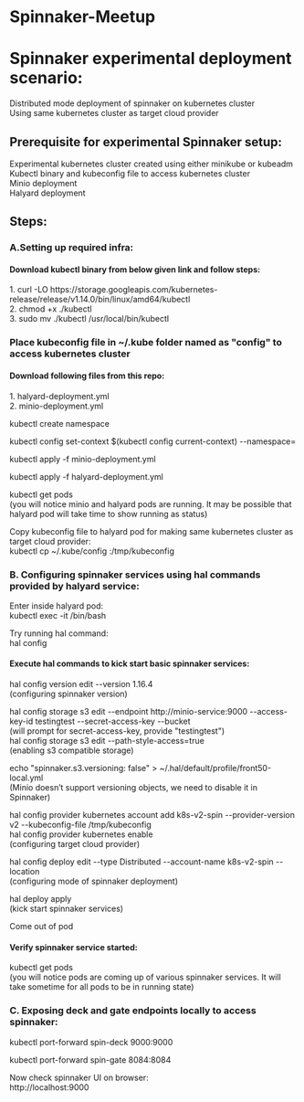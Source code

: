 <h1> Spinnaker-Meetup </h1>
<h1> Spinnaker experimental deployment scenario: </h1>

<p> Distributed mode deployment of spinnaker on kubernetes cluster <br>
Using same kubernetes cluster as target cloud provider</p>

<h2>Prerequisite for experimental Spinnaker setup: </h2>

<p> Experimental kubernetes cluster created using either minikube or kubeadm <br>
Kubectl binary and kubeconfig file to access kubernetes cluster <br>
Minio deployment <br>
Halyard deployment </p>

<h2>Steps:</h2>

<h3> A.Setting up required infra:</h3>
<h4> Download kubectl binary from below given link and follow steps:</h4>
<p> 1. curl -LO https://storage.googleapis.com/kubernetes-release/release/v1.14.0/bin/linux/amd64/kubectl <br>
2. chmod +x ./kubectl <br>
3. sudo mv ./kubectl /usr/local/bin/kubectl </p>

<h3> Place kubeconfig file in ~/.kube folder named as "config" to access kubernetes cluster</h3>

<h4> Download following files from this repo: </h4>
<p> 1. halyard-deployment.yml <br>
2. minio-deployment.yml </p>

kubectl create namespace <spinnaker-namespace>

kubectl config set-context $(kubectl config current-context) --namespace=<spinnaker-namespace>

kubectl apply -f minio-deployment.yml

kubectl apply -f halyard-deployment.yml

<p> kubectl get pods <br>
(you will notice minio and halyard pods are running. It may be possible that halyard pod will take time to show running as status) </p>

<p> Copy kubeconfig file to halyard pod for making same kubernetes cluster as target cloud provider: <br>
kubectl cp ~/.kube/config <halyard-pod-name>:/tmp/kubeconfig </p>

<h3>  B. Configuring spinnaker services using hal commands provided by halyard service: </h3>

<p> Enter inside halyard pod: <br>
kubectl exec -it <halyard-pod-name> /bin/bash </p>

<p> Try running hal command: <br>
hal config 

<h4> Execute hal commands to kick start basic spinnaker services: </h4>

<p> hal config version edit --version 1.16.4 <br>
(configuring spinnaker version) </p>

<p> hal config storage s3 edit --endpoint http://minio-service:9000 --access-key-id testingtest --secret-access-key --bucket <bucket-name> <br> 
(will prompt for secret-access-key, provide "testingtest") <br>
hal config storage s3 edit --path-style-access=true <br>
(enabling s3 compatible storage) </p>

<p> echo "spinnaker.s3.versioning: false" > ~/.hal/default/profile/front50-local.yml <br>
(Minio doesn’t support versioning objects, we need to disable it in Spinnaker) </p>

<p> hal config provider kubernetes account add k8s-v2-spin --provider-version v2  --kubeconfig-file /tmp/kubeconfig <br>
hal config provider kubernetes enable <br>
(configuring target cloud provider) </p>


<p> hal config deploy edit --type Distributed --account-name k8s-v2-spin --location <spinnaker-namespace> <br>
(configuring mode of spinnaker deployment) </p>

<p> hal deploy apply <br>
(kick start spinnaker services) </p>

Come out of pod

<h4> Verify spinnaker service started: </h4>

<p> kubectl get pods <br>
(you will notice pods are coming up of various spinnaker services. It will take sometime for all pods to be in running state) </p>

<h3> C. Exposing deck and gate endpoints locally to access spinnaker: </h3>

kubectl port-forward spin-deck 9000:9000

kubectl port-forward spin-gate 8084:8084

<p> Now check spinnaker UI on browser: <br>
http://localhost:9000 </p>
